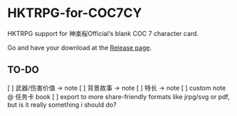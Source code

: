 # HKTRPG-for-COC7CY

HKTRPG support for 神楽桜Official‘s blank COC 7 character card.

Go and have your download at the [Release page](https://github.com/criphc/HKTRPG-for-COC7CY/releases). 

## TO-DO
[ ] 武器/伤害价值 -> note
[ ] 背景故事 -> note
[ ] 特长 -> note
[ ] custom note @ 任务卡 book
[ ] export to more share-friendly formats like jrpg/svg or pdf, but is it really something i should do?
